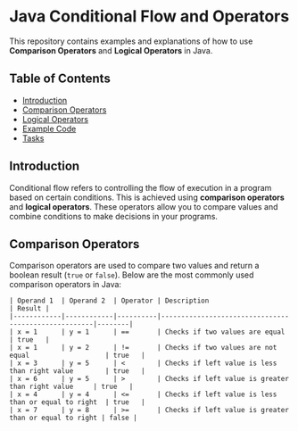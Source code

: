 # Java Conditional Flow and Operators

This repository contains examples and explanations of how to use **Comparison Operators** and **Logical Operators** in Java.

## Table of Contents

- [Introduction](#introduction)
- [Comparison Operators](#comparison-operators)
- [Logical Operators](#logical-operators)
- [Example Code](#example-code)
- [Tasks](#tasks)

## Introduction

Conditional flow refers to controlling the flow of execution in a program based on certain conditions. This is achieved using **comparison operators** and **logical operators**. These operators allow you to compare values and combine conditions to make decisions in your programs.

## Comparison Operators

Comparison operators are used to compare two values and return a boolean result (`true` or `false`). Below are the most commonly used comparison operators in Java:

```text
| Operand 1  | Operand 2  | Operator | Description                                         | Result |
|------------|------------|----------|-----------------------------------------------------|--------|
| x = 1      | y = 1      | ==       | Checks if two values are equal                       | true   |
| x = 1      | y = 2      | !=       | Checks if two values are not equal                   | true   |
| x = 3      | y = 5      | <        | Checks if left value is less than right value        | true   |
| x = 6      | y = 5      | >        | Checks if left value is greater than right value     | true   |
| x = 4      | y = 4      | <=       | Checks if left value is less than or equal to right  | true   |
| x = 7      | y = 8      | >=       | Checks if left value is greater than or equal to right | false |
